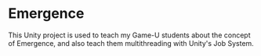 # Emergence
This Unity project is used to teach my Game-U students about the concept of Emergence, and also teach them multithreading with Unity's Job System.
